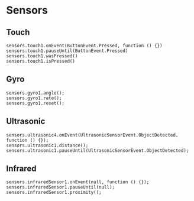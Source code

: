# Sensors

## Touch

```cards
sensors.touch1.onEvent(ButtonEvent.Pressed, function () {})
sensors.touch1.pauseUntil(ButtonEvent.Pressed)
sensors.touch1.wasPressed()
sensors.touch1.isPressed()
```

## Gyro

```cards
sensors.gyro1.angle();
sensors.gyro1.rate();
sensors.gyro1.reset();
```

## Ultrasonic

```cards
sensors.ultrasonic4.onEvent(UltrasonicSensorEvent.ObjectDetected, function () {});
sensors.ultrasonic1.distance();
sensors.ultrasonic1.pauseUntil(UltrasonicSensorEvent.ObjectDetected);
```

## Infrared

```cards
sensors.infraredSensor1.onEvent(null, function () {});
sensors.infraredSensor1.pauseUntil(null);
sensors.infraredSensor1.proximity();

```
